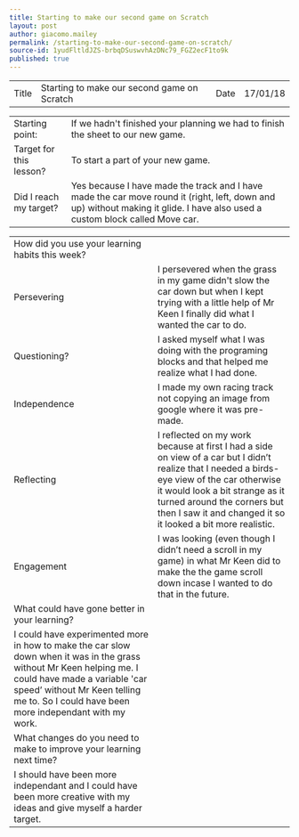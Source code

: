 ```yaml
---
title: Starting to make our second game on Scratch
layout: post
author: giacomo.mailey
permalink: /starting-to-make-our-second-game-on-scratch/
source-id: 1yudFltldJZS-brbqDSuswvhAzDNc79_FGZ2ecF1to9k
published: true
---
```

<table>
  <tr>
    <td>Title</td>
    <td>Starting to make our second game on Scratch</td>
    <td>Date</td>
    <td>17/01/18</td>
  </tr>
</table>


<table>
  <tr>
    <td>Starting point:</td>
    <td>If we hadn't finished your planning we had to finish the sheet to our new game.</td>
  </tr>
  <tr>
    <td>Target for this lesson?</td>
    <td>To start a part of your new game.</td>
  </tr>
  <tr>
    <td>Did I reach my target? </td>
    <td>Yes because I have made the track and I have made the car move round it (right, left, down and up) without making it glide. I have also used a custom block called Move car.</td>
  </tr>
</table>


<table>
  <tr>
    <td>How did you use your learning habits this week?</td>
    <td></td>
  </tr>
  <tr>
    <td>Persevering</td>
    <td>I persevered when the grass in my game didn't slow the car down but when I kept trying with a little help of Mr Keen I finally did what I wanted the car to do.</td>
  </tr>
  <tr>
    <td>Questioning?</td>
    <td>I asked myself what I was doing with the programing blocks and that helped me realize what I had done.</td>
  </tr>
  <tr>
    <td>Independence</td>
    <td>I made my own racing track not copying an image from google where it was pre-made.</td>
  </tr>
  <tr>
    <td>Reflecting</td>
    <td>I reflected on my work because at first I had a side on view of a car but I didn’t realize that I needed a birds-eye view of the car otherwise it would look a bit strange as it turned around the corners but then I saw it and changed it so it looked a bit more realistic.</td>
  </tr>
  <tr>
    <td>Engagement</td>
    <td>I was looking (even though I didn’t need a scroll in my game) in what Mr Keen did to make the the game scroll down incase I wanted to do that in the future.</td>
  </tr>
  <tr>
    <td>What could have gone better in your learning?</td>
    <td></td>
  </tr>
  <tr>
    <td>I could have experimented more in how to make the car slow down when it was in the grass without Mr Keen helping me. I could have made a variable 'car speed’ without Mr Keen telling me to. So I could have been more independant with my work.</td>
    <td></td>
  </tr>
  <tr>
    <td>What changes do you need to make to improve your learning next time?</td>
    <td></td>
  </tr>
  <tr>
    <td>I should have been more independant and I could have been more creative with my ideas and give myself a harder target.</td>
    <td></td>
  </tr>
</table>


